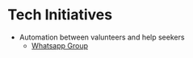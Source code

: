 # Tech Initiatives

- Automation between valunteers and help seekers
  - [Whatsapp Group](<https://chat.whatsapp.com/JuJ1da4wYbe16uZL0cqL40>)
